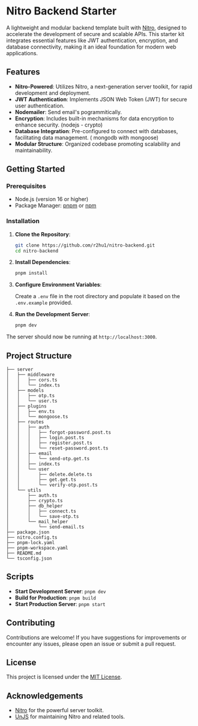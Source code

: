 # Nitro Backend Starter

A lightweight and modular backend template built with [Nitro](https://nitro.build/), designed to accelerate the development of secure and scalable APIs. This starter kit integrates essential features like JWT authentication, encryption, and database connectivity, making it an ideal foundation for modern web applications.

## Features

* **Nitro-Powered**: Utilizes Nitro, a next-generation server toolkit, for rapid development and deployment.
* **JWT Authentication**: Implements JSON Web Token (JWT) for secure user authentication.
* **Nodemailer**: Send email's pogrammitically.
* **Encryption**: Includes built-in mechanisms for data encryption to enhance security. (nodejs - crypto)
* **Database Integration**: Pre-configured to connect with databases, facilitating data management. ( mongodb with mongoose)
* **Modular Structure**: Organized codebase promoting scalability and maintainability.

## Getting Started

### Prerequisites

* Node.js (version 16 or higher)
* Package Manager: [pnpm](https://pnpm.io/) or [npm](https://npmjs.org/)

### Installation

1. **Clone the Repository**:

   ```bash
   git clone https://github.com/r2hu1/nitro-backend.git
   cd nitro-backend
   ```



2. **Install Dependencies**:

   ```bash
   pnpm install
   ```



3. **Configure Environment Variables**:

   Create a `.env` file in the root directory and populate it based on the `.env.example` provided.

4. **Run the Development Server**:

   ```bash
   pnpm dev
   ```



The server should now be running at `http://localhost:3000`.

## Project Structure

```
├── server
│   ├── middleware
│   │   ├── cors.ts
│   │   └── index.ts
│   ├── models
│   │   ├── otp.ts
│   │   └── user.ts
│   ├── plugins
│   │   ├── env.ts
│   │   └── mongoose.ts
│   ├── routes
│   │   ├── auth
│   │   │   ├── forgot-password.post.ts
│   │   │   ├── login.post.ts
│   │   │   ├── register.post.ts
│   │   │   └── reset-password.post.ts
│   │   ├── email
│   │   │   └── send-otp.get.ts
│   │   ├── index.ts
│   │   └── user
│   │       ├── delete.delete.ts
│   │       ├── get.get.ts
│   │       └── verify-otp.post.ts
│   └── utils
│       ├── auth.ts
│       ├── crypto.ts
│       ├── db_helper
│       │   ├── connect.ts
│       │   └── save-otp.ts
│       └── mail_helper
│           └── send-email.ts
├── package.json
├── nitro.config.ts
├── pnpm-lock.yaml
├── pnpm-workspace.yaml
├── README.md
└── tsconfig.json

```



## Scripts

* **Start Development Server**: `pnpm dev`
* **Build for Production**: `pnpm build`
* **Start Production Server**: `pnpm start`

## Contributing

Contributions are welcome! If you have suggestions for improvements or encounter any issues, please open an issue or submit a pull request.

## License

This project is licensed under the [MIT License](LICENSE).

## Acknowledgements

* [Nitro](https://nitro.build/) for the powerful server toolkit.
* [UnJS](https://github.com/unjs) for maintaining Nitro and related tools.
